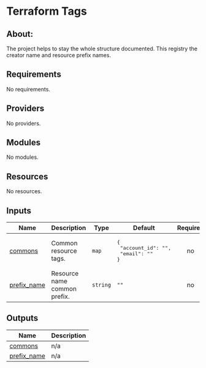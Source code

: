 # Terraform Tags

## About:

The project helps to stay the whole structure documented.
This registry the creator name and resource prefix names.

## Requirements

No requirements.

## Providers

No providers.

## Modules

No modules.

## Resources

No resources.

## Inputs

| Name | Description | Type | Default | Required |
|------|-------------|------|---------|:--------:|
| <a name="input_commons"></a> [commons](#input\_commons) | Common resource tags. | `map` | <pre>{<br>  "account_id": "",<br>  "email": ""<br>}</pre> | no |
| <a name="input_prefix_name"></a> [prefix\_name](#input\_prefix\_name) | Resource name common prefix. | `string` | `""` | no |

## Outputs

| Name | Description |
|------|-------------|
| <a name="output_commons"></a> [commons](#output\_commons) | n/a |
| <a name="output_prefix_name"></a> [prefix\_name](#output\_prefix\_name) | n/a |

